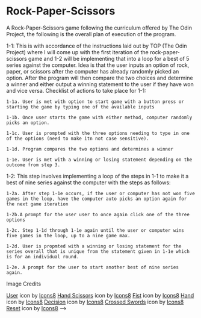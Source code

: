 # Rock-Paper-Scissors
A Rock-Paper-Scissors game following the curriculum offered by The Odin Project, the following is the overall plan of execution of the program.

1-1: This is with accordance of the instructions laid out by TOP (The Odin Project) where I will come up with the first iteration of the rock-paper-scissors game and 1-2 will be implementing that into a loop for a best of 5 series against the computer. Idea is that the user inputs an option of rock, paper, or scissors after the computer has already randomly picked an option. After the program will then compare the two choices and determine a winner and either output a winning statement to the user if they have won and vice versa. Checklist of actions to take place for 1-1:

    1-1a. User is met with option to start game with a button press or starting the game by typing one of the available inputs

    1-1b. Once user starts the game with either method, computer randomly picks an option. 

    1-1c. User is prompted with the three options needing to type in one of the options (need to make itn not case sensitive).

    1-1d. Program compares the two options and determines a winner 

    1-1e. User is met with a winning or losing statement depending on the outcome from step 3.

1-2: This step involves implementing a loop of the steps in 1-1 to make it a best of nine series against the computer with the steps as follows:

    1-2a. After step 1-1e occurs, if the user or computer has not won five games in the loop, have the computer auto picks an option again for the next game iteration

    1-2b.A prompt for the user user to once again click one of the three options 

    1-2c. Step 1-1d through 1-1e again until the user or computer wins five games in the loop, up to a nine game max.

    1-2d. User is propmted with a winning or losing statement for the series overall that is unique from the statement given in 1-1e which is for an individual round.

    1-2e. A prompt for the user to start another best of nine series again.


Image Credits

<a target="_blank" href="https://icons8.com/icon/23265/user">User</a> icon by <a target="_blank" href="https://icons8.com">Icons8</a>
<a target="_blank" href="https://icons8.com/icon/41456/hand-scissors">Hand Scissors</a> icon by <a target="_blank" href="https://icons8.com">Icons8</a>
<a target="_blank" href="https://icons8.com/icon/10266/clenched-fist">Fist</a> icon by <a target="_blank" href="https://icons8.com">Icons8</a>
<a target="_blank" href="https://icons8.com/icon/10272/hand">Hand</a> icon by <a target="_blank" href="https://icons8.com">Icons8</a>
<a target="_blank" href="https://icons8.com/icon/7744/decision">Decision</a> icon by <a target="_blank" href="https://icons8.com">Icons8</a>
<a target="_blank" href="https://icons8.com/icon/59341/battle">Crossed Swords</a> icon by <a target="_blank" href="https://icons8.com">Icons8</a>
<a target="_blank" href="https://icons8.com/icon/12494/reset">Reset</a> icon by <a target="_blank" href="https://icons8.com">Icons8</a> -->